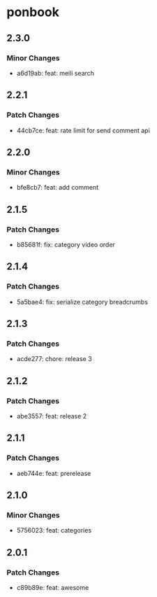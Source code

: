 # ponbook

## 2.3.0

### Minor Changes

- a6d19ab: feat: meili search

## 2.2.1

### Patch Changes

- 44cb7ce: feat: rate limit for send comment api

## 2.2.0

### Minor Changes

- bfe8cb7: feat: add comment

## 2.1.5

### Patch Changes

- b85681f: fix: category video order

## 2.1.4

### Patch Changes

- 5a5bae4: fix: serialize category breadcrumbs

## 2.1.3

### Patch Changes

- acde277: chore: release 3

## 2.1.2

### Patch Changes

- abe3557: feat: release 2

## 2.1.1

### Patch Changes

- aeb744e: feat: prerelease

## 2.1.0

### Minor Changes

- 5756023: feat: categories

## 2.0.1

### Patch Changes

- c89b89e: feat: awesome
